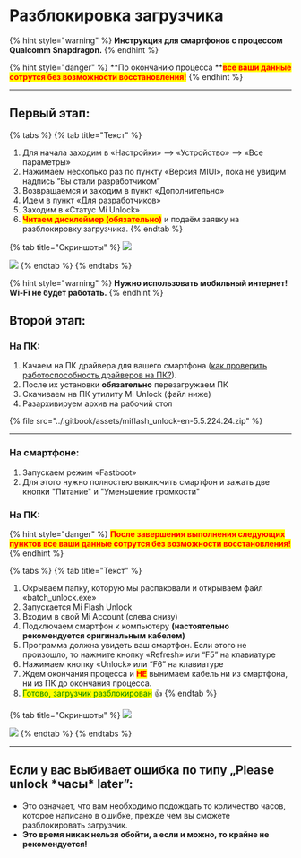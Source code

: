 # Разблокировка загрузчика

{% hint style="warning" %}
**Инструкция для смартфонов с процессом Qualcomm Snapdragon.**
{% endhint %}

{% hint style="danger" %}
**По окончанию процесса **<mark style="color:red;">**все ваши данные сотрутся без возможности восстановления!**</mark>
{% endhint %}

***

## Первый этап:

{% tabs %}
{% tab title="Текст" %}


1. Для начала заходим в «Настройки» --> «Устройство» --> «Все параметры»
2. Нажимаем несколько раз по пункту «Версия MIUI», пока не увидим надпись “Вы стали разработчиком”
3. Возвращаемся и заходим в пункт «Дополнительно»
4. Идем в пункт «Для разработчиков»
5. Заходим в «Статус Mi Unlock»
6. <mark style="color:red;">**Читаем дисклеймер (обязательно)**</mark> и подаём заявку на разблокировку загрузчика.
{% endtab %}

{% tab title="Скриншоты" %}
![](https://telegra.ph/file/d9b293c046b52997a6ef1.jpg)

![](https://telegra.ph/file/18b56f51da135860f70a7.jpg)
{% endtab %}
{% endtabs %}

{% hint style="warning" %}
**Нужно использовать мобильный интернет! Wi-Fi не будет работать.**
{% endhint %}

## Второй этап:

### **На ПК:**

1. Качаем на ПК драйвера для вашего смартфона ([как проверить работоспособность драйверов на ПК?](../inst/drivers-on-pc.md)).
2. После их установки **обязательно** перезагружаем ПК
3. Скачиваем на ПК утилиту Mi Unlock (файл ниже)
4. Разархивируем архив на рабочий стол

{% file src="../.gitbook/assets/miflash_unlock-en-5.5.224.24.zip" %}

****

### **На смартфоне:**

1. Запускаем режим «Fastboot»
2. Для этого нужно полностью выключить смартфон и зажать две кнопки "Питание" и "Уменьшение громкости"

### **На ПК:**

{% hint style="danger" %}
<mark style="color:red;">**После завершения выполнения следующих пунктов все ваши данные сотрутся без возможности восстановления!**</mark>
{% endhint %}

{% tabs %}
{% tab title="Текст" %}


1. Окрываем папку, которую мы распаковали и открываем файл «batch\_unlock.exe»
2. Запускается Mi Flash Unlock
3. Входим в свой Mi Account (слева снизу)
4. Подключаем смартфон к компьютеру **(настоятельно рекомендуется оригинальным кабелем)**
5. Программа должна увидеть ваш смартфон. Если этого не произошло, то нажмите кнопку «Refresh» или “F5” на клавиатуре
6. Нажимаем кнопку «Unlock» или “F6” на клавиатуре
7. Ждем окончания процесса и <mark style="color:red;">**НЕ**</mark> вынимаем кабель ни из смартфона, ни из ПК до окончания процесса.
8. <mark style="color:green;">Готово, загрузчик разблокирован</mark> 👍
{% endtab %}

{% tab title="Скриншоты" %}
![](https://telegra.ph/file/71fbd0fa784a54cf917be.jpg)

![](https://telegra.ph/file/1f8ff8f3fb5f7db50af09.jpg)
{% endtab %}
{% endtabs %}



***

## **Если у вас выбивает ошибка по типу „Please unlock \*часы\* later”:**

* Это означает, что вам необходимо подождать то количество часов, которое написано в ошибке, прежде чем вы сможете разблокировать загрузчик.
* **Это время никак нельзя обойти, а если и можно, то крайне не рекомендуется!**
